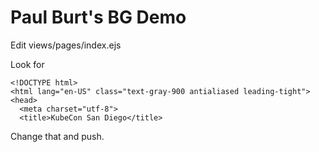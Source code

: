 # Paul Burt's BG Demo

Edit views/pages/index.ejs

Look for 

```
<!DOCTYPE html>
<html lang="en-US" class="text-gray-900 antialiased leading-tight">
<head>
  <meta charset="utf-8">
  <title>KubeCon San Diego</title>
```

Change that and push.
